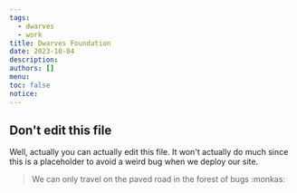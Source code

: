 ```yaml
---
tags:
  - dwarves
  - work
title: Dwarves Foundation
date: 2023-10-04
description: 
authors: []
menu: 
toc: false
notice:
---
```

## Don't edit this file

Well, actually you can actually edit this file. It won't actually do much since this is a placeholder to avoid a weird bug when we deploy our site.

> We can only travel on the paved road in the forest of bugs :monkas:

